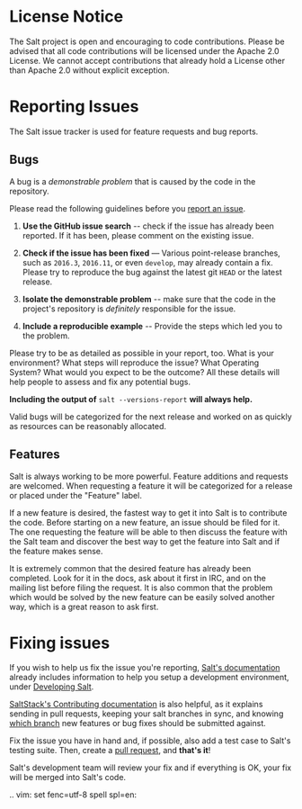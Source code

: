 License Notice
==============

The Salt project is open and encouraging to code contributions. Please be
advised that all code contributions will be licensed under the Apache 2.0
License. We cannot accept contributions that already hold a License other
than Apache 2.0 without explicit exception.


Reporting Issues
================

The Salt issue tracker is used for feature requests and bug reports.

Bugs
----

A bug is a *demonstrable problem* that is caused by the code in the repository.

Please read the following guidelines before you 
[report an issue](https://github.com/saltstack/salt/issues).

1. **Use the GitHub issue search** -- check if the issue has
   already been reported. If it has been, please comment on the existing issue.

2. **Check if the issue has been fixed** — Various point-release branches, such
   as ``2016.3``, ``2016.11``, or even ``develop``, may already contain
   a fix. Please try to reproduce the bug against the latest git ``HEAD`` or
   the latest release.

3. **Isolate the demonstrable problem** -- make sure that the
   code in the project's repository is *definitely* responsible for the issue.

4. **Include a reproducible example** -- Provide the steps which
   led you to the problem.

Please try to be as detailed as possible in your report, too. What is your
environment? What steps will reproduce the issue? What Operating System? What
would you expect to be the outcome? All these details will help people to
assess and fix any potential bugs.

**Including the output of** ``salt --versions-report`` **will always help.**

Valid bugs will be categorized for the next release and worked on as quickly
as resources can be reasonably allocated.

Features
--------

Salt is always working to be more powerful. Feature additions and requests are
welcomed. When requesting a feature it will be categorized for a release or
placed under the "Feature" label.

If a new feature is desired, the fastest way to get it into Salt is to
contribute the code. Before starting on a new feature, an issue should be filed
for it. The one requesting the feature will be able to then discuss the feature
with the Salt team and discover the best way to get the feature into Salt and
if the feature makes sense.

It is extremely common that the desired feature has already been completed.
Look for it in the docs, ask about it first in IRC, and on the mailing list
before filing the request. It is also common that the problem which would be
solved by the new feature can be easily solved another way, which is a great
reason to ask first.

Fixing issues
=============

If you wish to help us fix the issue you're reporting, 
[Salt's documentation](http://docs.saltstack.com/en/master/index.html)
already includes information to help you setup a development environment,
under [Developing Salt](http://docs.saltstack.com/en/master/topics/development/hacking.html).

[SaltStack's Contributing documentation](https://docs.saltstack.com/en/master/topics/development/contributing.html)
is also helpful, as it explains sending in pull requests, keeping your 
salt branches in sync, and knowing
[which branch](https://docs.saltstack.com/en/master/topics/development/contributing.html#which-salt-branch)
new features or bug fixes should be submitted against.

Fix the issue you have in hand and, if possible, also add a test case to Salt's
testing suite. Then, create a 
[pull request](http://docs.saltstack.com/en/master/topics/development/contributing.html#sending-a-github-pull-request),
and **that's it**!

Salt's development team will review your fix and if everything is OK, your fix
will be merged into Salt's code.

.. vim: set fenc=utf-8 spell spl=en:
